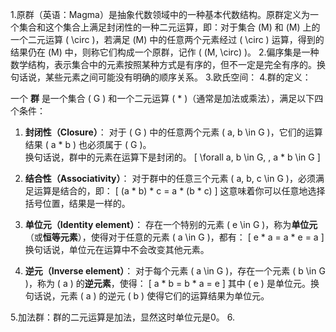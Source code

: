 1.原群（英语：Magma）是抽象代数领域中的一种基本代数结构。原群定义为一个集合和这个集合上满足封闭性的一种二元运算，即：对于集合 \(M\) 和 \(M\) 上的一个二元运算 \( \circ \)，若满足 \(M\) 中的任意两个元素经过 \( \circ \) 运算，得到的结果仍在 \(M\) 中，则称它们构成一个原群，记作 \( (M, \circ) \)。
2.偏序集是一种数学结构，表示集合中的元素按照某种方式是有序的，但不一定是完全有序的。换句话说，某些元素之间可能没有明确的顺序关系。
3.欧氏空间：
4.群的定义：

一个 **群** 是一个集合 \( G \) 和一个二元运算 \( * \)（通常是加法或乘法），满足以下四个条件：

1. **封闭性（Closure）**：
   对于 \( G \) 中的任意两个元素 \( a, b \in G \)，它们的运算结果 \( a * b \) 也必须属于 \( G \)。  
   换句话说，群中的元素在运算下是封闭的。
   \[
   \forall a, b \in G, \, a * b \in G
   \]

2. **结合性（Associativity）**：
   对于群中的任意三个元素 \( a, b, c \in G \)，必须满足运算是结合的，即：
   \[
   (a * b) * c = a * (b * c)
   \]
   这意味着你可以任意地选择括号位置，结果是一样的。

3. **单位元（Identity element）**：
   存在一个特别的元素 \( e \in G \)，称为**单位元**（或**恒等元素**），使得对于任意的元素 \( a \in G \)，都有：
   \[
   e * a = a * e = a
   \]
   换句话说，单位元在运算中不会改变其他元素。

4. **逆元（Inverse element）**：
   对于每个元素 \( a \in G \)，存在一个元素 \( b \in G \)，称为 \( a \) 的**逆元素**，使得：
   \[
   a * b = b * a = e
   \]
   其中 \( e \) 是单位元。换句话说，元素 \( a \) 的逆元 \( b \) 使得它们的运算结果为单位元。



5.加法群：群的二元运算是加法，显然这时单位元是0。
6.

